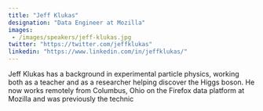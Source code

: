 ```yaml
---
title: "Jeff Klukas"
designation: "Data Engineer at Mozilla"
images: 
 - /images/speakers/jeff-klukas.jpg
twitter: "https://twitter.com/jeffklukas"
linkedin: "https://www.linkedin.com/in/jeffklukas/"
---
```


Jeff Klukas has a background in experimental particle physics, working both as a teacher and as a researcher helping discover the Higgs boson. He now works remotely from Columbus, Ohio on the Firefox data platform at Mozilla and was previously the technic
